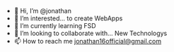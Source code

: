 - 👋 Hi, I’m @jonathan
- 👀 I’m interested... to create WebApps
- 🌱 I’m currently learning FSD
- 💞️ I’m looking to collaborate with... New Technologys
- 📫 How to reach me jonathan16official@gmail.com

<!---
jona1612/jona1612 is a ✨ special ✨ repository because its `README.md` (this file) appears on your GitHub profile.
You can click the Preview link to take a look at your changes.
--->
